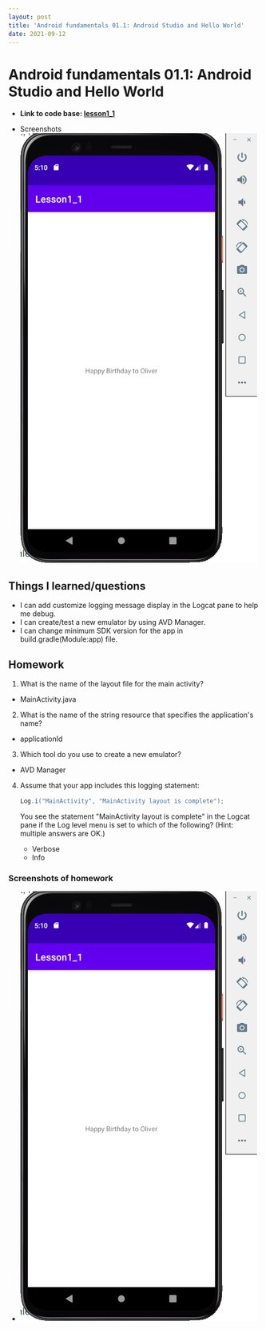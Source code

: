 ```yaml
---
layout: post
title: 'Android fundamentals 01.1: Android Studio and Hello World'
date: 2021-09-12
---
```


# Android fundamentals 01.1: Android Studio and Hello World

- **Link to code base: [lesson1_1](https://github.com/zhuxinyishcn/NEUSEA-XinyiZhu/tree/main/lesson1_1)**

- Screenshots  
  ![Homework](../_screenShot/lesson1_1.PNG)

## Things I learned/questions

- I can add customize logging message display in the Logcat pane to help me debug.
- I can create/test a new emulator by using AVD Manager.
- I can change minimum SDK version for the app in build.gradle(Module:app) file.

## Homework

1. What is the name of the layout file for the main activity?

- MainActivity.java

2. What is the name of the string resource that specifies the application's name?

- applicationId

3. Which tool do you use to create a new emulator?

- AVD Manager

4. Assume that your app includes this logging statement:

   ```Java
   Log.i("MainActivity", "MainActivity layout is complete");
   ```

   You see the statement "MainActivity layout is complete" in the Logcat pane if the Log level menu is set to which of the following? (Hint: multiple answers are OK.)

   - Verbose
   - Info

### Screenshots of homework

- ![Homework](../_screenShot/lesson1_1.PNG)
